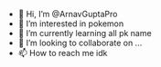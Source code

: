 - 👋 Hi, I’m @ArnavGuptaPro
- 👀 I’m interested in pokemon
- 🌱 I’m currently learning all pk name
- 💞️ I’m looking to collaborate on ...
- 📫 How to reach me idk

<!---
ArnavGuptaPro/ArnavGuptaPro is a ✨ special ✨ repository because its `README.md` (this file) appears on your GitHub profile.
You can click the Preview link to take a look at your changes.
--->
